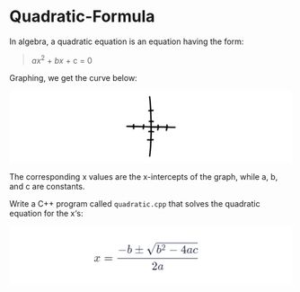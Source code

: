 # Quadratic-Formula
In algebra, a quadratic equation is an equation having the form: <br>
> <i>ax</i><sup>2</sup> + <i>bx</i> + c = 0

Graphing, we get the curve below:

![Graph](./image/graph.gif)

The corresponding x values are the x-intercepts of the graph, while a, b, and c are constants.

Write a C++ program called `quadratic.cpp` that solves the quadratic equation for the x‘s:

![Quadratic formula](./image/formula.PNG)

